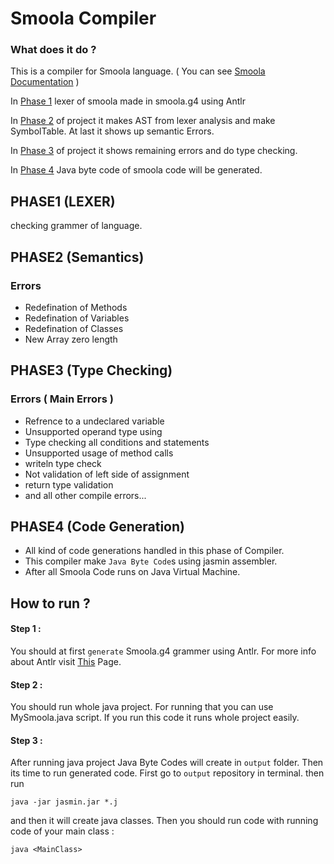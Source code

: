 # Smoola Compiler
### What does it do ? 
This is a compiler for Smoola language. ( You can see [Smoola Documentation](https://github.com/gsoosk/SmoolaCompiler/wiki/Smoola-Documentation) )

In [Phase 1](#phase1-lexer) lexer of smoola made in smoola.g4 using Antlr

In [Phase 2](#phase2-semantics) of project it makes AST from lexer analysis and make SymbolTable. At last it shows up semantic Errors.

In [Phase 3](#phase3-type-checking) of project it shows remaining errors and do type checking.

In [Phase 4](#phase4-code-generation) Java byte code of smoola code will be generated.

## PHASE1 (LEXER)
checking grammer of language.

## PHASE2 (Semantics)
### Errors 
* Redefination of Methods 
* Redefination of Variables
* Redefination of Classes
* New Array zero length 

## PHASE3 (Type Checking)
### Errors ( Main Errors ) 
* Refrence to a undeclared variable
* Unsupported operand type using 
* Type checking all conditions and statements
* Unsupported usage of method calls
* writeln type check
* Not validation of left side of assignment
* return type validation
* and all other compile errors...

## PHASE4 (Code Generation)
* All kind of code generations handled in this phase of Compiler.
* This compiler make `Java Byte Code`s using jasmin assembler. 
* After all Smoola Code runs on Java Virtual Machine.

## How to run ? 
#### Step 1 :
You should at first `generate` Smoola.g4 grammer using Antlr. For more info about Antlr visit [This](https://www.antlr.org) Page.
#### Step 2 : 
You should run whole java project. For running that you can use MySmoola.java script. If you run this code it runs whole project easily.
#### Step 3 : 
After running java project Java Byte Codes will create in `output` folder. Then its time to run generated code.
First go to `output` repository in terminal. then run
```
java -jar jasmin.jar *.j
```
and then it will create java classes. Then you should run code with running code of your main class :
```
java <MainClass>
```
